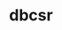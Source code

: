 ---
title: "dbcsr"
layout: cache
categories: [package, develop-2025-04-20]
meta: {"compilers": ["gcc@11.4.0"], "num_specs": 2, "num_specs_by_stack": {"e4s": 1, "e4s-neoverse-v2": 1, "root": 2}, "oss": ["ubuntu22.04"], "platforms": ["linux"], "stacks": ["e4s", "e4s-neoverse-v2", "root"], "targets": ["neoverse_v2", "x86_64_v3"], "versions": ["2.8.0"]}
spec_details: [{"compiler": "gcc@11.4.0", "hash": "gst4f7a4hy27ikju5eel3zzitdfplyeg", "os": "ubuntu22.04", "platform": "linux", "size": "-", "stacks": ["e4s-neoverse-v2", "root"], "target": "neoverse_v2", "variants": ["build_system=cmake", "build_type=Release", "~cuda", "~cuda_arch_35_k20x", "~examples", "~g2g", "generator=ninja", "~ipo", "+mpi", "~mpi_f08", "~opencl", "+openmp", "~rocm", "+shared", "smm=blas"], "versions": ["2.8.0"]}, {"compiler": "gcc@11.4.0", "hash": "hrzxwo5gtrjru6ux4zvz5ddvsg56i2el", "os": "ubuntu22.04", "platform": "linux", "size": "-", "stacks": ["e4s", "root"], "target": "x86_64_v3", "variants": ["build_system=cmake", "build_type=Release", "~cuda", "~cuda_arch_35_k20x", "~examples", "~g2g", "generator=ninja", "~ipo", "+mpi", "~mpi_f08", "~opencl", "+openmp", "~rocm", "+shared", "smm=libxsmm"], "versions": ["2.8.0"]}]
---